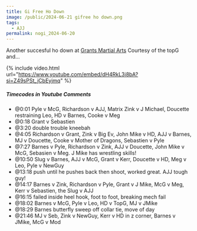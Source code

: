 ```yaml
---
title: Gi Free Ho Down
image: /public/2024-06-21 gifree ho down.png
tags:
  - AJJ
permalink: nogi_2024-06-20
---
```


Another succesful ho down at 
<a href="https://www.instagram.com/grantsmartialarts/" target="_blank">Grants Martial Arts</a>
Courtesy of the topG and...

<!-- <img src="{{ page.image | relative_url }}" class="img-fluid rounded w-50" alt="Responsive image"> -->

{% include video.html url="https://www.youtube.com/embed/dH4RkL3i8bA?si=Z49sPSt_jCbEyjmq" %}

##### Timecodes in Youtube Comments

<ul>
  <li>@0:01 Pyle v McG, Richardson v AJJ, Matrix Zink v J Michael, Doucette restraining Leo, HD v Barnes, Cooke v Meg</li>
  <li>@0:18 Grant v Sebastien</li>
  <li>@3:20 double trouble kneebah</li>
  <li>@4:05 Richardson v Grant, Zink v Big Ev, John Mike v HD, AJJ v Barnes, MJ v Doucette, Cooke v Mother of Dragons, Sebastien v Pyle</li>
  <li>@7:27 Barnes v Pyle, Richardson v Zink, AJJ v Doucette, John Mike v McG, Sebasien v Meg. J Mike has wrestling skills!</li>
  <li>@10:50 Slug v Barnes, AJJ v McG, Grant v Kerr, Doucette v HD, Meg v Leo, Pyle v NewGuy</li>
  <li>@13:18 push until he pushes back then shoot, worked great. AJJ tough guy!</li>
  <li>@14:17 Barnes v Zink, Richardson v Pyle, Grant v J Mike, McG v Meg, Kerr v Sebastien, the Slug v AJJ</li>
  <li>@16:15 failed inside heel hook, foot to foot, breaking mech fail</li>
  <li>@18:02 Barnes v McG, Pyle v Leo, HD v TopG, MJ v JMike</li>
  <li>@18:29 Barnes butterfly sweep off collar tie, move of day</li>
  <li>@21:46 MJ v Seb, Zink v NewGuy, Kerr v HD in z corner, Barnes v JMike, McG v Mod</li>
</ul>